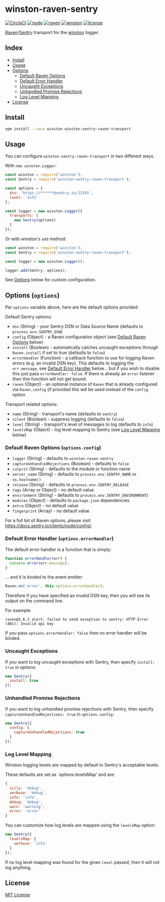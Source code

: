 
# winston-raven-sentry
[![CircleCI](https://circleci.com/gh/aandrewww/winston-sentry-raven-transport.svg?style=svg)](https://circleci.com/gh/aandrewww/winston-sentry-raven-transport)
[![node](https://img.shields.io/badge/node-6.4.0+-brightgreen.svg)][node-url]
[![raven](https://img.shields.io/badge/raven-2.x+-brightgreen.svg)][raven-url]
[![winston](https://img.shields.io/badge/winston-3.x+-brightgreen.svg)][winston-url]
[![license](https://img.shields.io/github/license/aandrewww/winston-sentry-raven-transport.svg)][license-url]

[Raven](https://github.com/getsentry/raven-node)/[Sentry](https://sentry.io) transport for the [winston](https://github.com/winstonjs/winston) logger.

## Index

* [Install](#install)
* [Usage](#usage)
* [Options](#options-options)
  - [Default Raven Options](#default-raven-options-optionsconfig)
  - [Default Error Handler](#default-error-handler-optionserrorhandler)
  - [Uncaught Exceptions](#uncaught-exceptions)
  - [Unhandled Promise Rejections](#unhandled-promise-rejections)
  - [Log Level Mapping](#log-level-mapping)
* [License](#license)


## Install

```bash
npm install --save winston winston-sentry-raven-transport
```


## Usage

You can configure `winston-sentry-raven-transport` in two different ways.

With `new winston.Logger`:

```js
const winston = require('winston');
const Sentry = require('winston-sentry-raven-transport');

const options = {
  dsn: 'https://******@sentry.io/12345',
  level: 'info'
};

const logger = new winston.Logger({
  transports: [
    new Sentry(options)
  ]
});
```

Or with winston's `add` method:

```js
const winston = require('winston');
const Sentry = require('winston-sentry-raven-transport');

const logger = new winston.Logger();

logger.add(Sentry, options);
```

See [Options](#options-options) below for custom configuration.

## Options (`options`)

Per `options` variable above, here are the default options provided:

Default Sentry options:

* `dsn` (String) - your Sentry DSN or Data Source Name (defaults to `process.env.SENTRY_DSN`)
* `config` (Object) - a Raven configuration object (see [Default Raven Options](#default-raven-options-optionsconfig) below)
* `install` (Boolean) - automatically catches uncaught exceptions through `Raven.install` if set to true (defaults to `false`)
* `errorHandler` (Function) - a callback function to use for logging Raven errors (e.g. an invalid DSN key).  This defaults to logging the `err.message`, see [Default Error Handler](#default-error-handler-optionserrorhandler) below... but if you wish to disable this just pass `errorHandler: false`. If there is already an `error` listener then this function will not get bound.
* `raven` (Object) - an optional instance of `Raven` that is already configured via `Raven.config` (if provided this will be used instead of the `config` option

Transport related options:

* `name` (String) - transport's name (defaults to `sentry`)
* `silent` (Boolean) - suppress logging (defaults to `false`)
* `level` (String) - transport's level of messages to log (defaults to `info`)
* `levelsMap` (Object) - log level mapping to Sentry (see [Log Level Mapping](#log-level-mapping) below)

### Default Raven Options (`options.config`)

* `logger` (String) - defaults to `winston-raven-sentry`
* `captureUnhandledRejections` (Boolean) - defaults to `false`
* `culprit` (String) - defaults to the module or function name
* `server_name` (String) - defaults to `process.env.SENTRY_NAME` or `os.hostname()`
* `release` (String) - defaults to `process.env.SENTRY_RELEASE`
* `tags` (Array or Object) - no default value
* `environment` (String) - defaults to `process.env.SENTRY_ENVIRONMENT`)
* `modules` (Object) - defaults to `package.json` dependencies
* `extra` (Object) - no default value
* `fingerprint` (Array) - no default value

For a full list of Raven options, please visit <https://docs.sentry.io/clients/node/config/>.

### Default Error Handler (`options.errorHandler`)

The default error handler is a function that is simply:

```js
function errorHandler(err) {
  console.error(err.message);
}
```

... and it is binded to the event emitter:

```js
Raven.on('error', this.options.errorHandler);
```

Therefore if you have specified an invalid DSN key, then you will see its output on the command line.

For example:

```log
raven@2.6.3 alert: failed to send exception to sentry: HTTP Error (401): Invalid api key
```

If you pass `options.errorHandler: false` then no error handler will be binded.

### Uncaught Exceptions

If you want to log uncaught exceptions with Sentry, then specify `install: true` in options:

```js
new Sentry({
  install: true
});
```

### Unhandled Promise Rejections

If you want to log unhandled promise rejections with Sentry, then specify `captureUnhandledRejections: true` in `options.config`:

```js
new Sentry({
  config: {
    captureUnhandledRejections: true
  }
});
```

### Log Level Mapping

Winston logging levels are mapped by default to Sentry's acceptable levels.

These defaults are set as `options.levelsMap' and are:

```js
{
  silly: 'debug',
  verbose: 'debug',
  info: 'info',
  debug: 'debug',
  warn: 'warning',
  error: 'error'
}
```

You can customize how log levels are mapped using the `levelsMap` option:

```js
new Sentry({
  levelsMap: {
    verbose: 'info'
  }
});
```

If no log level mapping was found for the given `level` passed, then it will not log anything.

## License

[MIT License][license-url]


[license-url]: LICENSE
[node-url]: https://nodejs.org
[raven-url]: https://github.com/getsentry/raven-node
[winston-url]: https://github.com/winstonjs/winston
